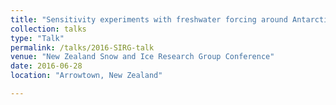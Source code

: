 ```yaml
---
title: "Sensitivity experiments with freshwater forcing around Antarctica in an Earth System Model"
collection: talks
type: "Talk"
permalink: /talks/2016-SIRG-talk
venue: "New Zealand Snow and Ice Research Group Conference"
date: 2016-06-28
location: "Arrowtown, New Zealand"

---
```

